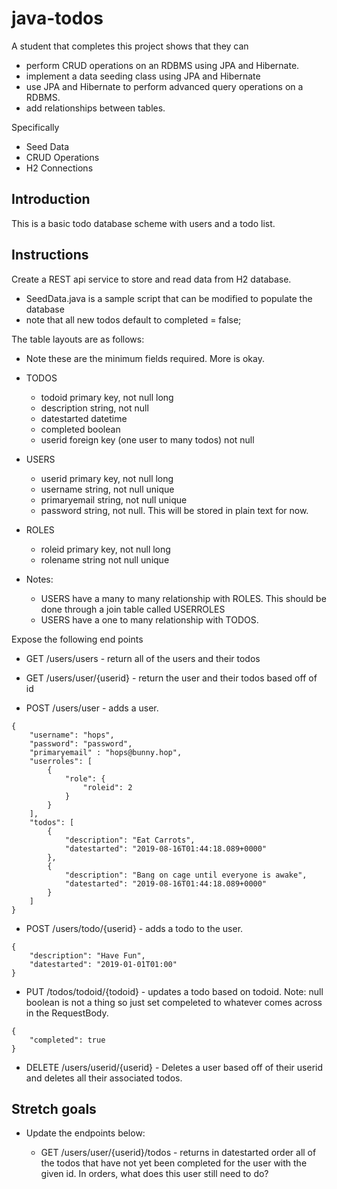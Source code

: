 # java-todos

A student that completes this project shows that they can
* perform CRUD operations on an RDBMS using JPA and Hibernate.
* implement a data seeding class using JPA and Hibernate
* use JPA and Hibernate to perform advanced query operations on a RDBMS.
* add relationships between tables.

Specifically
* Seed Data
* CRUD Operations
* H2 Connections


## Introduction

This is a basic todo database scheme with users and a todo list.

## Instructions

Create a REST api service to store and read data from H2 database. 
* SeedData.java is a sample script that can be modified to populate the database 
* note that all new todos default to completed = false;

The table layouts are as follows:

* Note these are the minimum fields required. More is okay.

* TODOS
  * todoid primary key, not null long
  * description string, not null
  * datestarted datetime
  * completed boolean
  * userid foreign key (one user to many todos) not null 

* USERS
  * userid primary key, not null long
  * username string, not null unique
  * primaryemail string, not null unique
  * password string, not null. This will be stored in plain text for now.

* ROLES
  * roleid primary key, not null long
  * rolename string not null unique

* Notes:
  * USERS have a many to many relationship with ROLES. This should be done through a join table called USERROLES
  * USERS have a one to many relationship with TODOS.

Expose the following end points

* GET /users/users - return all of the users and their todos

* GET /users/user/{userid} - return the user and their todos based off of id

* POST /users/user - adds a user.
```
{
    "username": "hops",
    "password": "password",
    "primaryemail" : "hops@bunny.hop",
    "userroles": [
        {
            "role": {
                "roleid": 2
            }
        }
    ],
    "todos": [
        {
            "description": "Eat Carrots",
            "datestarted": "2019-08-16T01:44:18.089+0000"
        },
        {
            "description": "Bang on cage until everyone is awake",
            "datestarted": "2019-08-16T01:44:18.089+0000"
        }
    ]
}
```

* POST /users/todo/{userid} - adds a todo to the user.
```
{
    "description": "Have Fun",
    "datestarted": "2019-01-01T01:00"
}
```

* PUT /todos/todoid/{todoid} - updates a todo based on todoid. Note: null boolean is not a thing so just set compeleted to whatever comes across in the RequestBody.
```
{
    "completed": true
}
```

* DELETE /users/userid/{userid} - Deletes a user based off of their userid and deletes all their associated todos.



## Stretch goals

* Update the endpoints below:

  * GET /users/user/{userid}/todos - returns in datestarted order all of the todos that have not yet been completed for the user with the given id. In orders, what does this user still need to do?
  
